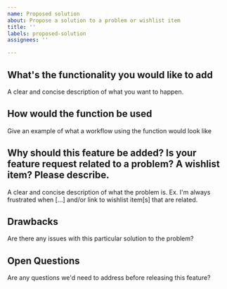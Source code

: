 ```yaml
---
name: Proposed solution
about: Propose a solution to a problem or wishlist item
title: ''
labels: proposed-solution
assignees: ''

---
```


## What's the functionality you would like to add ##
A clear and concise description of what you want to happen.

## How would the function be used ##
Give an example of what a workflow using the function would look like

## Why should this feature be added? Is your feature request related to a problem? A wishlist item? Please describe. ##
A clear and concise description of what the problem is. Ex. I'm always frustrated when [...] and/or link to wishlist item[s] that are related.

## Drawbacks ##
Are there any issues with this particular solution to the problem?

## Open Questions ##
Are any questions we'd need to address before releasing this feature?
